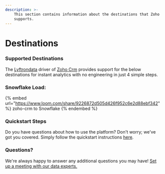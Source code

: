 ```yaml
---
description: >-
    This section contains information about the destinations that Zoho Crm
    supports.
---
```


# Destinations

### Supported Destinations

The [Lyftrondata](https://www.lyftrondata.com/) driver of [Zoho Crm](https://www.lyftrondata.com/integration/sales-analytics/zohocrm/) provides support for the below destinations for instant analytics with no engineering in just 4 simple steps.

### Snowflake Load:

{% embed url="https://www.loom.com/share/9226872d505d426f952c6e2d88ebf342" %}
zoho-crm to Snowflake
{% endembed %}

### Quickstart Steps

Do you have questions about how to use the platform? Don't worry; we've got you covered. Simply follow the quickstart instructions [here](../../../quickstart-steps.md).

### Questions? <a href="#questions" id="questions"></a>

We're always happy to answer any additional questions you may have! [Set up a meeting with our data experts.](https://www.lyftrondata.com/book-a-meeting/)
